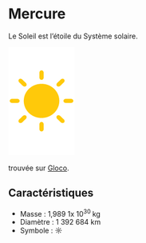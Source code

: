 # Mercure

Le Soleil est l’étoile du Système solaire.

![Icone du soleil](soleil.png)

trouvée sur [Gloco](https://www.gloco.ca/fr/produits-professionnels/entrepreneurs-municipalites/melange-de-semences-a-gazon/mta25-ent-85-mil-15-trefle-alsike/).

## Caractéristiques

- Masse : 1,989 1x 10<sup>30 </sup> kg
- Diamètre : 1 392 684 km
- Symbole : &#x263C;